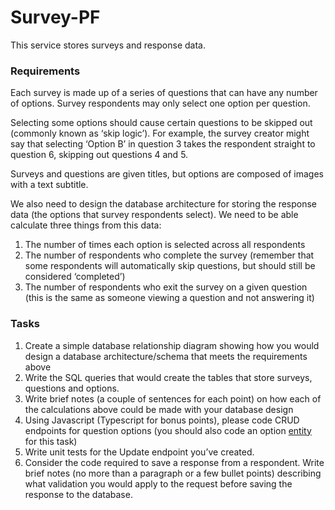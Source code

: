 # Survey-PF

This service stores surveys and response data.

### Requirements

Each survey is made up of a series of questions that can have any number of options. Survey respondents may only select one option per question.

Selecting some options should cause certain questions to be skipped out (commonly known as ‘skip logic’). For example, the survey creator might say that selecting ‘Option B’ in question 3 takes the respondent straight to question 6, skipping out questions 4 and 5.

Surveys and questions are given titles, but options are composed of images with a text subtitle.

We also need to design the database architecture for storing the response data (the options that survey respondents select). We need to be able calculate three things from this data:

1. The number of times each option is selected across all respondents
2. The number of respondents who complete the survey (remember that some respondents will automatically skip questions, but should still be considered ‘completed’)
3. The number of respondents who exit the survey on a given question (this is the same as someone viewing a question and not answering it)

### Tasks

1. Create a simple database relationship diagram showing how you would design a database architecture/schema that meets the requirements above
2. Write the SQL queries that would create the tables that store surveys, questions and options.
3. Write brief notes (a couple of sentences for each point) on how each of the calculations above could be made with your database design
4. Using Javascript (Typescript for bonus points), please code CRUD endpoints for question options (you should also code an option [entity](https://orkhan.gitbook.io/typeorm/docs/entities) for this task)
5. Write unit tests for the Update endpoint you’ve created.
6. Consider the code required to save a response from a respondent. Write brief notes (no more than a paragraph or a few bullet points) describing what validation you would apply to the request before saving the response to the database.
